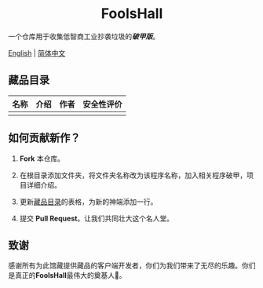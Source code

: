 <h1 align="center">FoolsHall</h1>

一个仓库用于收集低智商工业抄袭垃圾的***破甲版***。

[English](./README.md) | [简体中文](./README.cn.md)

## 藏品目录

| 名称 | 介绍 | 作者 | 安全性评价 |
|:---|----|----|-------|
|    |    |    |       |

## 如何贡献新作？

1. **Fork** 本仓库。

2. 在根目录添加文件夹，将文件夹名称改为该程序名称，加入相关程序破甲，项目详细介绍。

3. 更新<u>藏品目录</u>的表格，为新的神端添加一行。

4. 提交 **Pull Request**。让我们共同壮大这个名人堂。

## 致谢

感谢所有为此馆藏提供藏品的客户端开发者，你们为我们带来了无尽的乐趣。你们是真正的**FoolsHall**最伟大的奠基人🙏。





